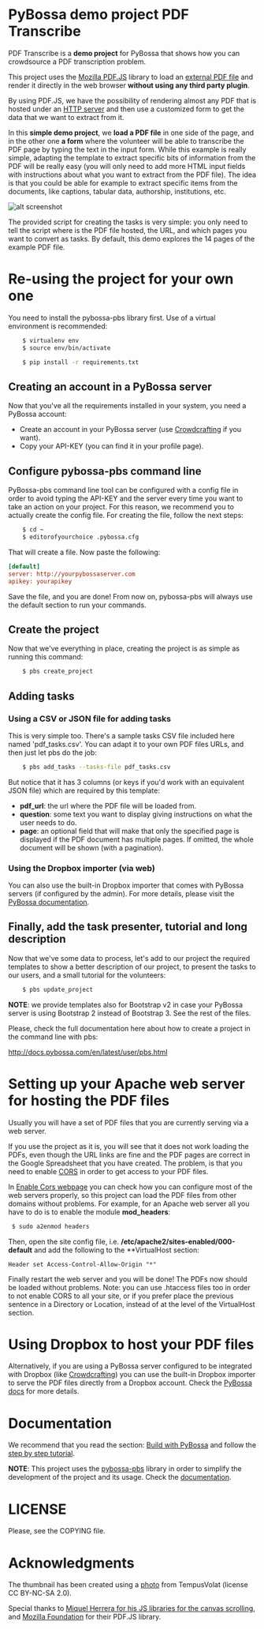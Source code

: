 PyBossa demo project PDF Transcribe
=======================================
PDF Transcribe is a **demo project** for PyBossa that shows how you can 
crowdsource a PDF transcription problem.

This project uses the [Mozilla PDF.JS](http://mozilla.github.com/pdf.js) library to load 
an [external PDF file](https://github.com/mozilla/pdf.js/wiki/Frequently-Asked-Questions#wiki-faq-xhr) 
and render it directly in the web browser **without using any third party plugin**.

By using PDF.JS, we have the possibility of rendering almost any PDF that is hosted under an 
[HTTP server](https://github.com/mozilla/pdf.js/wiki/Frequently-Asked-Questions#wiki-faq-xhr)
and then use a customized form to get the data that we want to extract from it.

In this **simple demo project**, we **load a PDF file** in one side of the page, and in the other one **a form** where the volunteer will be able to transcribe the PDF page by typing the text in the input form. While this example is really simple, adapting the template to extract specific bits of information from the PDF will be really easy (you will only need to add more HTML input fields with instructions about what you want to extract from the PDF file). The idea is that you could be able for example to extract specific items from the documents, like captions, tabular data, authorship, institutions, etc.

![alt screenshot](http://img10.imageshack.us/img10/5364/pdftranscribe1.png)

The provided script for creating the tasks is very simple: you only need to tell the script where is the PDF file hosted, the URL, and which pages you want to convert as tasks. By default, this demo explores the 14 pages of the example PDF file.

Re-using the project for your own one
=====================================

You need to install the pybossa-pbs library first. Use of a virtual environment
is recommended:

```bash
    $ virtualenv env
    $ source env/bin/activate
```

```bash
    $ pip install -r requirements.txt
```

## Creating an account in a PyBossa server
Now that you've all the requirements installed in your system, you need
a PyBossa account:

*  Create an account in your PyBossa server (use [Crowdcrafting](https://crowdcrafting.org) if you want).
*  Copy your API-KEY (you can find it in your profile page).

## Configure pybossa-pbs command line

PyBossa-pbs command line tool can be configured with a config file in order to
avoid typing the API-KEY and the server every time you want to take an action
on your project. For this reason, we recommend you to actually create the
config file. For creating the file, follow the next steps:

```bash
    $ cd ~
    $ editorofyourchoice .pybossa.cfg
```

That will create a file. Now paste the following:

```ini
[default]
server: http://yourpybossaserver.com
apikey: yourapikey
``` 

Save the file, and you are done! From now on, pybossa-pbs will always use the
default section to run your commands.

## Create the project

Now that we've everything in place, creating the project is as simple as
running this command:

```bash
    $ pbs create_project
```

## Adding tasks

### Using a CSV or JSON file for adding tasks

This is very simple too. There's a sample tasks CSV file included here named
'pdf_tasks.csv'. You can adapt it to your own PDF files URLs, and then just let
pbs do the job:

```bash
    $ pbs add_tasks --tasks-file pdf_tasks.csv
```

But notice that it has 3 columns (or keys if you'd work with an equivalent JSON
file) which are required by this template:
- **pdf_url**: the url where the PDF file will be loaded from.
- **question**: some text you want to display giving instructions on what the user needs to do.
- **page**: an optional field that will make that only the specified page is displayed
 if the PDF document has multiple pages. If omitted, the whole document will be shown (with a pagination).

### Using the Dropbox importer (via web)

You can also use the built-in Dropbox importer that comes with PyBossa servers
(if configured by the admin). For more details, please visit the [PyBossa documentation](http://docs.pybossa.com/en/latest/user/overview.html?highlight=dropbox#importing-the-tasks-from-a-dropbox-account).

## Finally, add the task presenter, tutorial and long description

Now that we've some data to process, let's add to our project the required
templates to show a better description of our project, to present the tasks to
our users, and a small tutorial for the volunteers:

```bash
    $ pbs update_project
```

**NOTE**: we provide templates also for Bootstrap v2 in case your PyBossa
server is using Bootstrap 2 instead of Bootstrap 3. See the rest of the files.

Please, check the full documentation here about how to create a project in the
command line with pbs:

http://docs.pybossa.com/en/latest/user/pbs.html

Setting up your Apache web server for hosting the PDF files
===========================================================

Usually you will have a set of PDF files that you are currently serving via
a web server.

If you use the project as it is, you will see that it does not work loading
the PDFs, even though the URL links are fine and the PDF pages are correct in
the Google Spreadsheet that you have created. The problem, is that you need to
enable [CORS](http://www.w3.org/TR/cors/) in order to get access to your PDF files.

In [Enable Cors webpage](http://enable-cors.org/) you can check how you can
configure most of the web servers properly, so this project can load the
PDF files from other domains without problems. For example, for an Apache web
server all you have to do is to enable the module **mod_headers**:

```bash
 $ sudo a2enmod headers
```

Then, open the site config file, i.e.
**/etc/apache2/sites-enabled/000-default** and add the following to the
**VirtualHost section:

```
Header set Access-Control-Allow-Origin "*"
```

Finally restart the web server and you will be done! The PDFs now should be
loaded without problems. Note: you can use .htaccess files too in order to not
enable CORS to all your site, or if you prefer place the previous sentence in
a Directory or Location, instead of at the level of the VirtualHost section.

Using Dropbox to host your PDF files
====================================

Alternatively, if you are using a PyBossa server configured to be integrated with
Dropbox (like [Crowdcrafting](https://crowdcrafting.org)) you can use the built-in
Dropbox importer to serve the PDF files directly from a Dropbox account. Check the
[PyBossa docs](http://docs.pybossa.com/en/latest/user/overview.html?highlight=dropbox#importing-the-tasks-from-a-dropbox-account) for more details.

Documentation
=============

We recommend that you read the section: [Build with PyBossa](http://docs.pybossa.com/en/latest/build_with_pybossa.html) and follow the [step by step tutorial](http://docs.pybossa.com/en/latest/user/tutorial.html).

**NOTE**: This project uses the [pybossa-pbs](https://pypi.python.org/pypi/pybossa-pbs) library in order to simplify the development of the project and its usage. Check the [documentation](https://github.com/PyBossa/pbs).


LICENSE
=======

Please, see the COPYING file.




Acknowledgments
===============

The thumbnail has been created using a [photo](http://www.flickr.com/photos/mrmorodo/8174824430/) from TempusVolat (license CC BY-NC-SA 2.0). 

Special thanks to [Miquel Herrera for his JS libraries for the canvas scrolling](http://hitconsultants.com/dragscroll_scrollsync/scrollpane.html), and [Mozilla Foundation](http://mozilla.github.io/pdf.js/) for their PDF.JS library.
